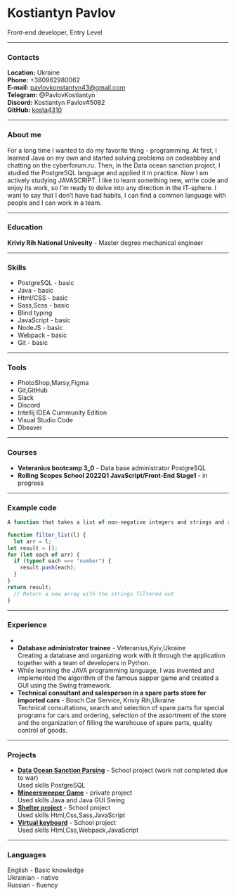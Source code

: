 # Kostiantyn Pavlov

Front-end developer, Entry Level

---

### Contacts

**Location:** Ukraine  
**Phone:** +380962980062  
**E-mail:** pavlovkonstantyn43@gmail.com  
**Telegram:** @PavlovKostiantyn  
**Discord:** Kostiantyn Pavlov#5082  
**GitHub:** [kosta4310](https://github.com/kosta4310)

---

### About me

For a long time I wanted to do my favorite thing - programming. At first, I learned Java on my own and started solving problems on codeabbey and chatting on the cyberforum.ru. Then, in the Data ocean sanction project, I studied the PostgreSQL language and applied it in practice. Now I am actively studying JAVASCRIPT. I like to learn something new, write code and enjoy its work, so I'm ready to delve into any direction in the IT-sphere. I want to say that I don’t have bad habits, I can find a common language with people and I can work in a team.

---

### Education

**Kriviy Rih National Univesity** - Master degree mechanical engineer

---

### Skills

- PostgreSQL - basic
- Java - basic
- Html/CSS - basic
- Sass,Scss - basic
- Blind typing
- JavaScript - basic
- NodeJS - basic
- Webpack - basic
- Git - basic
---

### Tools

- PhotoShop,Marsy,Figma
- Git,GitHub
- Slack
- Discord
- Intellij IDEA Cummunity Edition
- Visual Studio Code
- Dbeaver


---

### Courses

- **Veteranius bootcamp 3_0** - Data base administrator PostgreSQL
- **Rolling Scopes School 2022Q1 JavaScript/Front-End Stage1** - in progress

---

### Example code

```javascript
A function that takes a list of non-negative integers and strings and returns a new list with the strings filtered out.

function filter_list(l) {
  let arr = l;
let result = [];
for (let each of arr) {
  if (typeof each === "number") {
    result.push(each);
  }
}
return result;
  // Return a new array with the strings filtered out
}
```

---

### Experience

- 
- **Database administrator trainee** - Veteranius,Kyiv,Ukraine  
  Creating a database and organizing work with it through the application together with a team of developers in Python.
- While learning the JAVA programming language, I was invented and implemented the algorithm of the famous sapper game and created a GUI using the Swing framework.
- **Technical consultant and salesperson in a spare parts store for imported cars** - Bosch Car Service, Kriviy Rih,Ukraine  
  Technical consultations, search and selection of spare parts for special programs for cars and ordering, selection of the assortment of the store and the organization of filling the warehouse of spare parts, quality control of goods.

---

### Projects

- [**Data Ocean Sanction Parsing**](https://github.com/VeteraniusWeb2021/SanctionParsing.git) - School project (work not completed due to war)   
  Used skills PostgreSQL
- [**Mineersweeper Game**](https://github.com/kosta4310/Saper) - private project   
  Used skills Java and Java GUI Swing 
- [**Shelter project**](https://kosta4310.github.io/rsschool-cv/shelter-dom/pages/main/index.html) - School project   
  Used skills Html,Css,Sass,JavaScript
- [**Virtual keyboard**](https://kosta4310.github.io/rsschool-cv/virtual-keyboard/dist/) - School project   
  Used skills Html,Css,Webpack,JavaScript

---

### Languages

English - Basic knowledge  
Ukrainian - native   
Russian - fluency
